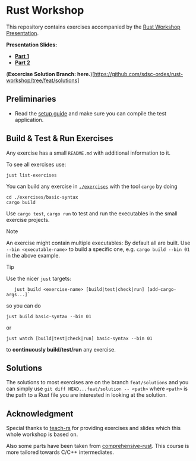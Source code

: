 # Rust Workshop

This repository contains exercises accompanied by the
[Rust Workshop Presentation](https://github.com/sdsc-ordes/technical-presentation/tree/feat/rust-workshop).

**Presentation Slides:**
- [**Part 1**](https://sdsc-ordes.github.io/technical-presentation/gh-pages/rust-workshop/part-1)
- [**Part 2**](https://sdsc-ordes.github.io/technical-presentation/gh-pages/rust-workshop/part-2)

(**Excercise Solution Branch:
here.**)[https://github.com/sdsc-ordes/rust-workshop/tree/feat/solutions]

## Preliminaries

- Read the [setup guide](/docs/setup.md) and make sure you can compile the test
  application.

## Build & Test & Run Exercises

Any exercise has a small `README.md` with additional information to it.

To see all exercises use:

```shell
just list-exercises
```

You can build any exercise in [`./exercises`](./exercises) with the tool `cargo`
by doing

```shell
cd ./exercises/basic-syntax
cargo build
```

Use `cargo test`, `cargo run` to test and run the executables in the small
exercise projects.

<!-- prettier-ignore -->
> [!NOTE]
> An exercise might contain multiple executables:
> By default all are built. Use `--bin <executable-name>`
> to build a specific one, e.g. `cargo build --bin 01` in the above example.

<!-- prettier-ignore -->
> [!TIP]
> Use the nicer `just` targets:
>
> ```shell
>    just build <exercise-name> [build|test|check|run] [add-cargo-args...]`
> ```
>
> so you can do
>
> ```shell
> just build basic-syntax --bin 01
> ```
>
> or
>
> ```shell
> just watch [build|test|check|run] basic-syntax --bin 01
> ```
>
> to **continuously build/test/run** any exercise.

## Solutions

The solutions to most exercises are on the branch `feat/solutions` and you can
simply use `git diff HEAD...feat/solution -- <path>` where `<path>` is the path
to a Rust file you are interested in looking at the solution.

## Acknowledgment

Special thanks to [teach-rs](https://github.com/trifectatechfoundation/teach-rs)
for providing exercises and slides which this whole workshop is based on.

Also some parts have been taken from
[comprehensive-rust](https://google.github.io/comprehensive-rust/). This course
is more tailored towards C/C++ intermediates.
